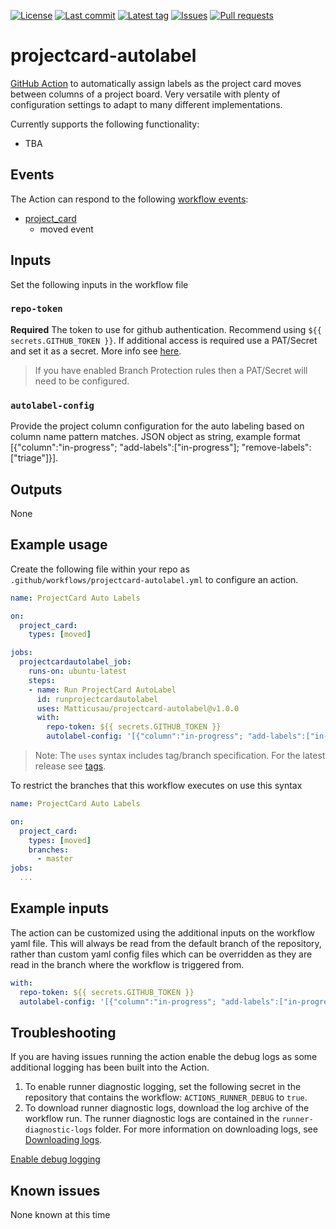 [![License](https://img.shields.io/github/license/Matticusau/projectcard-autolabel.svg?style=flat-square)](LICENSE)
[![Last commit](https://img.shields.io/github/last-commit/Matticusau/projectcard-autolabel.svg?style=flat-square)](https://github.com/heinrichreimer/action-github-changelog-generator/commits)
[![Latest tag](https://img.shields.io/github/tag/Matticusau/projectcard-autolabel.svg?style=flat-square)](https://github.com/heinrichreimer/action-github-changelog-generator/releases)
[![Issues](https://img.shields.io/github/issues/Matticusau/projectcard-autolabel.svg?style=flat-square)](https://github.com/heinrichreimer/action-github-changelog-generator/issues)
[![Pull requests](https://img.shields.io/github/issues-pr/Matticusau/projectcard-autolabel.svg?style=flat-square)](https://github.com/heinrichreimer/action-github-changelog-generator/pulls)

# projectcard-autolabel

[GitHub Action](https://github.com/features/actions) to automatically assign labels as the project card moves between columns of a project board. Very versatile with plenty of configuration settings to adapt to many different implementations.

Currently supports the following functionality:

- TBA

## Events

The Action can respond to the following [workflow events](https://help.github.com/en/actions/reference/events-that-trigger-workflows):

- [project_card](https://docs.github.com/en/actions/reference/events-that-trigger-workflows#project_card)
  - moved event

## Inputs

Set the following inputs in the workflow file

### `repo-token`

**Required** The token to use for github authentication. Recommend using `${{ secrets.GITHUB_TOKEN }}`. If additional access is required use a PAT/Secret and set it as a secret. More info see [here](https://help.github.com/en/actions/configuring-and-managing-workflows/authenticating-with-the-github_token).

> If you have enabled Branch Protection rules then a PAT/Secret will need to be configured.

### `autolabel-config`

Provide the project column configuration for the auto labeling based on column name pattern matches. JSON object as string, example format [{"column":"in-progress"; "add-labels":["in-progress"]; "remove-labels":["triage"]}].

## Outputs

None

## Example usage

Create the following file within your repo as `.github/workflows/projectcard-autolabel.yml` to configure an action.

```yml
name: ProjectCard Auto Labels

on:
  project_card:
    types: [moved]

jobs:
  projectcardautolabel_job:
    runs-on: ubuntu-latest
    steps:
    - name: Run ProjectCard AutoLabel
      id: runprojectcardautolabel
      uses: Matticusau/projectcard-autolabel@v1.0.0
      with:
        repo-token: ${{ secrets.GITHUB_TOKEN }}
        autolabel-config: '[{"column":"in-progress"; "add-labels":["in-progress"]; "remove-labels":["triage"]}]'
```

> Note: The `uses` syntax includes tag/branch specification. For the latest release see [tags](https://github.com/Matticusau/projectcard-autolabel/tags).

To restrict the branches that this workflow executes on use this syntax

```yml
name: ProjectCard Auto Labels

on:
  project_card:
    types: [moved]
    branches:
      - master
jobs:
  ...
```

## Example inputs

The action can be customized using the additional inputs on the workflow yaml file. This will always be read from the default branch of the repository, rather than custom yaml config files which can be overridden as they are read in the branch where the workflow is triggered from.

```yml
with:
  repo-token: ${{ secrets.GITHUB_TOKEN }}
  autolabel-config: '[{"column":"in-progress"; "add-labels":["in-progress"]; "remove-labels":["triage"]}]'
```

## Troubleshooting

If you are having issues running the action enable the debug logs as some additional logging has been built into the Action.

1. To enable runner diagnostic logging, set the following secret in the repository that contains the workflow: `ACTIONS_RUNNER_DEBUG` to `true`.
1. To download runner diagnostic logs, download the log archive of the workflow run. The runner diagnostic logs are contained in the `runner-diagnostic-logs` folder. For more information on downloading logs, see [Downloading logs](https://help.github.com/en/actions/configuring-and-managing-workflows/managing-a-workflow-run#downloading-logs).

[Enable debug logging](https://help.github.com/en/actions/configuring-and-managing-workflows/managing-a-workflow-run#enabling-debug-logging)

## Known issues

None known at this time
